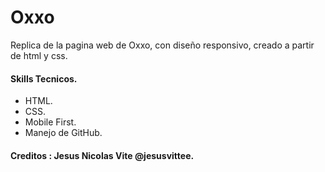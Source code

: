 # Oxxo

Replica de la pagina web de Oxxo, con diseño responsivo, creado a partir de html y css.

#### Skills Tecnicos.
- HTML.
- CSS.
- Mobile First.
- Manejo de GitHub.

#### Creditos : Jesus Nicolas Vite @jesusvittee.

